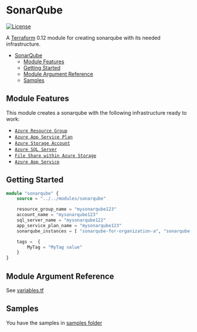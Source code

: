 # SonarQube

[![License](https://img.shields.io/badge/License-Apache%202.0-brightgreen.svg)](https://opensource.org/licenses/Apache-2.0)

A [Terraform](https://www.terraform.io) 0.12 module for creating sonarqube with its needed infrastructure.

- [SonarQube](#sonarqube)
  - [Module Features](#module-features)
  - [Getting Started](#getting-started)
  - [Module Argument Reference](#module-argument-reference)
  - [Samples](#samples)

## Module Features

This module creates a sonarqube with the following infrastructure ready to work:

- [`Azure Resource Group`](https://registry.terraform.io/providers/hashicorp/azurerm/latest/docs/resources/resource_group)
- [`Azure App Service Plan`](https://registry.terraform.io/providers/hashicorp/azurerm/latest/docs/resources/app_service_plan)
- [`Azure Storage Account`](https://registry.terraform.io/providers/hashicorp/azurerm/latest/docs/resources/storage_account)
- [`Azure SQL Server`](https://registry.terraform.io/providers/hashicorp/azurerm/latest/docs/resources/sql_server)
- [`File Share within Azure Storage`](https://registry.terraform.io/providers/hashicorp/azurerm/latest/docs/resources/storage_share)
- [`Azure App Service`](https://registry.terraform.io/providers/hashicorp/azurerm/latest/docs/resources/app_service)

## Getting Started

```terraform
module "sonarqube" {
    source = "../../modules/sonarqube"

    resource_group_name = "mysonarqube123"
    account_name = "mysonarqube123"
    sql_server_name = "mysonarqube122"
    app_service_plan_name = "mysonarqube123"
    sonarqube_instances = [ "sonarqube-for-organization-a", "sonarqube-for-organization-b" ]

    tags =  {
        MyTag = "MyTag value"
    }
}
```

## Module Argument Reference

See [variables.tf](variables.tf)

## Samples

You have the samples in [samples folder](../../samples/sonarqubesample/)

